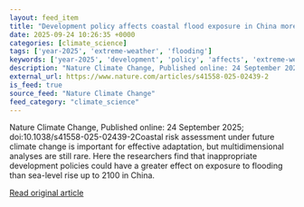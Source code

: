```yaml
---
layout: feed_item
title: "Development policy affects coastal flood exposure in China more than sea-level rise"
date: 2025-09-24 10:26:35 +0000
categories: [climate_science]
tags: ['year-2025', 'extreme-weather', 'flooding']
keywords: ['year-2025', 'development', 'policy', 'affects', 'extreme-weather', 'flooding']
description: "Nature Climate Change, Published online: 24 September 2025; doi:10"
external_url: https://www.nature.com/articles/s41558-025-02439-2
is_feed: true
source_feed: "Nature Climate Change"
feed_category: "climate_science"
---
```


Nature Climate Change, Published online: 24 September 2025; doi:10.1038/s41558-025-02439-2Coastal risk assessment under future climate change is important for effective adaptation, but multidimensional analyses are still rare. Here the researchers find that inappropriate development policies could have a greater effect on exposure to flooding than sea-level rise up to 2100 in China.

[Read original article](https://www.nature.com/articles/s41558-025-02439-2)
